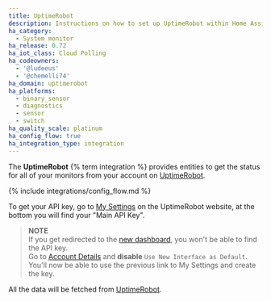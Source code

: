 ```yaml
---
title: UptimeRobot
description: Instructions on how to set up UptimeRobot within Home Assistant.
ha_category:
  - System monitor
ha_release: 0.72
ha_iot_class: Cloud Polling
ha_codeowners:
  - '@ludeeus'
  - '@chemelli74'
ha_domain: uptimerobot
ha_platforms:
  - binary_sensor
  - diagnostics
  - sensor
  - switch
ha_quality_scale: platinum
ha_config_flow: true
ha_integration_type: integration
---
```


The **UptimeRobot** {% term integration %} provides entities to get the status for all of your monitors from your account on [UptimeRobot]( https://uptimerobot.com).

{% include integrations/config_flow.md %}

To get your API key, go to [My Settings](https://uptimerobot.com/dashboard#mySettings) on the UptimeRobot website, at the bottom you will find your "Main API Key".

> **NOTE**  
> If you get redirected to the [new dashboard](https://dashboard.uptimerobot.com), you won't be able to find the API key.  
> Go to [Account Details](https://dashboard.uptimerobot.com/account/details) and **disable** `Use New Interface as Default`. You'll now be able to use the previous link to My Settings and create the key.

All the data will be fetched from [UptimeRobot](https://uptimerobot.com).

